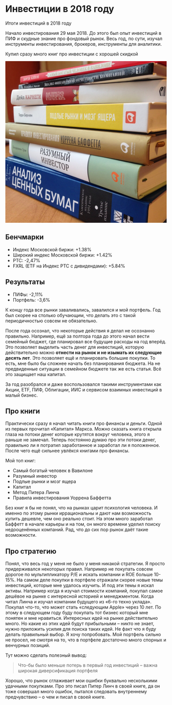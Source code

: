 # Инвестиции в 2018 году

Итоги инвестиций в 2018 году

Начало инвестирования 29 мая 2018. До этого был опыт инвестиций в ПИФ и скудные знание про фондовый рынок. Весь год, по сути, изучал инструменты инвестирования, брокеров, инструменты для аналитики.

Купил сразу много книг про инвестиции с хорошей скидкой

![Книги про инвестиции](2018_1.jpg)

## Бенчмарки

* Индекс Московской биржи: +1.38%
* Широкий индекс Московской биржи: +1.42%
* РТС: -2,47%
* FXRL (ETF на Индекс РТС с дивидендами): +5.84%

## Результаты

* ПИФы: -2,11%
* Портфель: -3,6%

К концу года все рынки заваливались, завалился и мой портфель. Год был скорее на столько обучающим, что делать это с такой периодичностью совсем не обязательно.

После года осознал, что некоторые действия я делал не осознанно правильно. Например, ещё за полтора года до этого начал вести семейный бюджет, где планировал все будущие расходы на год вперёд. Это позволяет выделить часть денег для инвестиций, которую действительно можно __отнести на рынок и не изымать их следующие десять лет__. Это позволяет ещё и планировать большие покупки. То есть, мне было бы сложнее начать без планирования бюджета. На не предвиденные ситуации в семейном бюджете так же есть статья. Всё это защищает наш капитал.

За год разобрался и даже воспользовался такими инструментами как Акции, ETF, ПИФ, Облигации, ИИС и сервисом взаимных инвестиций в малый бизнес.

## Про книги

Практически сразу я начал читать книги про финансы и деньги. Одной из первых прочитал «Капитал» Маркса. Можно сказать книга открыла глаза на потоки денег которые крутятся вокруг человека, этого я раньше не замечал. Теперь постоянно думаю про эти потоки денег, правильно ли я потратил заработанное и заработал ли я положенное. После чего ещё сильнее увлёкся книгами про финансы.

Мой топ книг:

* Самый богатый человек в Вавилоне
* Разумный инвестор
* Подлые рынки и мозг ящера
* Капитал
* Метод Питера Линча
* Правила инвестирования Уоррена Баффетта

Без книг я бы не понял, что на рынках царит психология человека. И именно по этому рынки иррациональны и дают нам возможность купить дешевле, чем оно реально стоит. На этом много заработал Баффетт в начале карьеры и на том, он много времени уделил поиску недооценённых компаний. Рад, что до сих пор рынок даёт такие возможности.

## Про стратегию

Понял, что весь год у меня не было у меня никакой стратегии. Я просто придерживался некоторых правил. Например не покупать совсем дорогое по мультипликатору P/E и искать компании и ROE больше 10-15%. На самом деле покупки в портфеле отражали скорее новые темы инвестиций, которые мне удалось изучить. И под эти темы я искал активы. Например когда я изучал стоимости компаний, покупал самое дешёвое на рынке с интересной историей и менеджментом. Когда читал Линча и изучал компании будущего из «6-го техно уклада». Покупал что-то, что может стать «следующим Apple» через 10 лет. По этому в следующем году буду покупать тот бизнес который мне понятен и мне нравиться. Интересных идей на рынке действительно много. Но какие из этих идей будут прибыльными – никто не знает, нужно приложить усилия для поиска таких идей. Не факт что я буду делать правильный выбор. Я хочу попробовать. Мой портфель сильно не просел, не смотря на то, что в портфеле достаточно много спорных и венчурных позиций.

Тут можно сделать полезный вывод:

> Что-бы было меньше потерь в первый год инвестиций – важна широкая диверсификация портфеля

Хорошо, что рынок сглаживает мои ошибки буквально несколькими удачными покупками. Про это писал Питер Линч в своей книге, да он тоже совершал много ошибок, пытался следовать внутреннему предчувствию – о чем и писал в своей книге.
